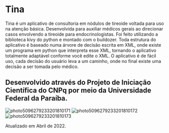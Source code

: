 # Tina
Tina é um aplicativo  de consultoria em nódulos de tireoide voltada para uso na atenção básica. Desenvolvida para auxiliar médicos gerais ao direcionar casos envolvendo a tireoide para endocrinologistas.
Foi feito utilizando a biblioteca kivy do python e montado com o buildozer.
Toda estrutura do aplicativo é baseado numa árvore de decisão escrita em XML, onde existe um programa em python que interpreta esse XML, tornando o aplicativo totalmente adaptável conforme você edite o XML. 
O aplicativo é de fácil uso, cada decisão do usuário leva a um caminho, onde no final existe uma decisão a ser tomada pelo médico.
## Desenvolvido através do Projeto de Iniciação Científica do CNPq por meio da Universidade Federal da Paraíba.

![photo5096279233201810171](https://user-images.githubusercontent.com/60628919/163305505-d807a62c-d467-4940-b1d2-9e34e0641216.jpg)
![photo5096279233201810172](https://user-images.githubusercontent.com/60628919/163305513-202644a2-da29-47ac-9da0-b0f03d9503a1.jpg)
![photo5096279233201810173](https://user-images.githubusercontent.com/60628919/163305521-a428c29d-9d9d-48c0-bc6b-d8e69b5353b1.jpg)

Atualizado em Abril de 2022.
